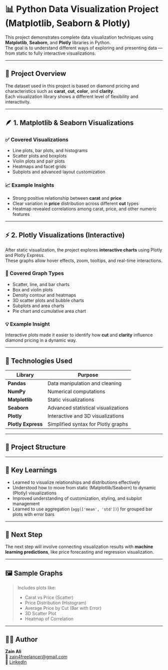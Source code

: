 # 📊 Python Data Visualization Project (Matplotlib, Seaborn & Plotly)

This project demonstrates complete data visualization techniques using **Matplotlib**, **Seaborn**, and **Plotly** libraries in Python.  
The goal is to understand different ways of exploring and presenting data — from static to fully interactive visualizations.

---

## 🧩 **Project Overview**

The dataset used in this project is based on diamond pricing and characteristics such as **carat**, **cut**, **color**, and **clarity**.  
Each visualization library shows a different level of flexibility and interactivity.

---

## 🪶 **1. Matplotlib & Seaborn Visualizations**

### ✅ Covered Visualizations
- Line plots, bar plots, and histograms  
- Scatter plots and boxplots  
- Violin plots and pair plots  
- Heatmaps and facet grids  
- Subplots and advanced layout customization  

### 📈 Example Insights
- Strong positive relationship between **carat** and **price**  
- Clear variation in **price** distribution across different **cut** types  
- Heatmap revealed correlations among carat, price, and other numeric features  

---

## ⚡ **2. Plotly Visualizations (Interactive)**

After static visualization, the project explores **interactive charts** using Plotly and Plotly Express.  
These graphs allow hover effects, zoom, tooltips, and real-time interactions.

### 🎨 Covered Graph Types
- Scatter, line, and bar charts  
- Box and violin plots  
- Density contour and heatmaps  
- 3D scatter plots and bubble charts  
- Subplots and area charts  
- Pie chart and cumulative area chart  

### 💡 Example Insight
Interactive plots made it easier to identify how **cut** and **clarity** influence diamond pricing in a dynamic way.

---

## 🧠 **Technologies Used**

| Library | Purpose |
|----------|----------|
| **Pandas** | Data manipulation and cleaning |
| **NumPy** | Numerical computations |
| **Matplotlib** | Static visualizations |
| **Seaborn** | Advanced statistical visualizations |
| **Plotly** | Interactive and 3D visualizations |
| **Plotly Express** | Simplified syntax for Plotly graphs |

---

## 📁 **Project Structure**


---

## 📌 **Key Learnings**
- Learned to visualize relationships and distributions effectively  
- Understood how to move from static (Matplotlib/Seaborn) to dynamic (Plotly) visualizations  
- Improved understanding of customization, styling, and subplot management  
- Learned to use aggregation (`agg(['mean', 'std'])`) for grouped bar plots with error bars  

---

## 🧩 **Next Step**
The next step will involve connecting visualization results with **machine learning predictions**, like price forecasting and regression visualization.

---

## 🖼️ **Sample Graphs**
> Includes plots like:
> - Carat vs Price (Scatter)
> - Price Distribution (Histogram)
> - Average Price by Cut (Bar with Error)
> - 3D Scatter Plot
> - Heatmap of Correlation

---

## 🧑‍💻 **Author**
**Zain Ali**  
📧 [zain4freelancer@gmail.com](mailto:zain4freelancer@gmail.com)  
💼 [LinkedIn](www.linkedin.com/in/zainali-cs)  

